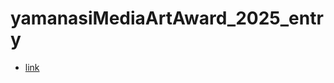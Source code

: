 # yamanasiMediaArtAward_2025_entry
- [link](https://camen89.github.io/yamanasiMediaArtAward_2025_entry/)
